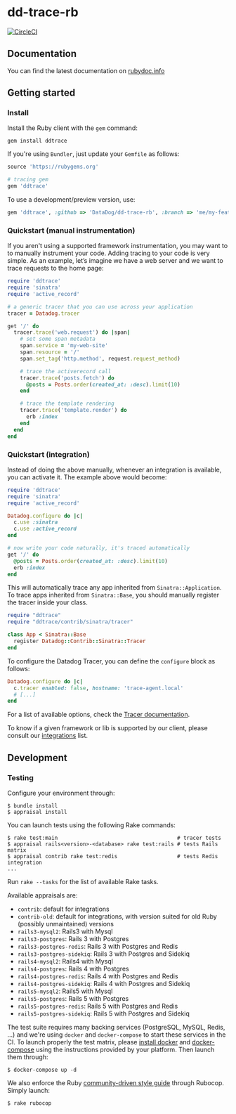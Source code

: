 # dd-trace-rb

[![CircleCI](https://circleci.com/gh/DataDog/dd-trace-rb/tree/master.svg?style=svg&circle-token=b0bd5ef866ec7f7b018f48731bb495f2d1372cc1)](https://circleci.com/gh/DataDog/dd-trace-rb/tree/master)

## Documentation

You can find the latest documentation on [rubydoc.info][docs]

[docs]: http://gems.datadoghq.com/trace/docs/

## Getting started

### Install

Install the Ruby client with the ``gem`` command:

```
gem install ddtrace
```

If you're using ``Bundler``, just update your ``Gemfile`` as follows:

```ruby
source 'https://rubygems.org'

# tracing gem
gem 'ddtrace'
```

To use a development/preview version, use:

```ruby
gem 'ddtrace', :github => 'DataDog/dd-trace-rb', :branch => 'me/my-feature-branch'
```

### Quickstart (manual instrumentation)

If you aren't using a supported framework instrumentation, you may want to to manually instrument your code.
Adding tracing to your code is very simple. As an example, let’s imagine we have a web server and we want
to trace requests to the home page:

```ruby
require 'ddtrace'
require 'sinatra'
require 'active_record'

# a generic tracer that you can use across your application
tracer = Datadog.tracer

get '/' do
  tracer.trace('web.request') do |span|
    # set some span metadata
    span.service = 'my-web-site'
    span.resource = '/'
    span.set_tag('http.method', request.request_method)

    # trace the activerecord call
    tracer.trace('posts.fetch') do
      @posts = Posts.order(created_at: :desc).limit(10)
    end

    # trace the template rendering
    tracer.trace('template.render') do
      erb :index
    end
  end
end
```

### Quickstart (integration)

Instead of doing the above manually, whenever an integration is available,
you can activate it. The example above would become:

```ruby
require 'ddtrace'
require 'sinatra'
require 'active_record'

Datadog.configure do |c|
  c.use :sinatra
  c.use :active_record
end

# now write your code naturally, it's traced automatically
get '/' do
  @posts = Posts.order(created_at: :desc).limit(10)
  erb :index
end
```

This will automatically trace any app inherited from `Sinatra::Application`.
To trace apps inherited from `Sinatra::Base`, you should manually register
the tracer inside your class.

```ruby
require "ddtrace"
require "ddtrace/contrib/sinatra/tracer"

class App < Sinatra::Base
  register Datadog::Contrib::Sinatra::Tracer
end
```

To configure the Datadog Tracer, you can define the `configure` block as follows:

```ruby
Datadog.configure do |c|
  c.tracer enabled: false, hostname: 'trace-agent.local'
  # [...]
end
```

For a list of available options, check the [Tracer documentation](http://gems.datadoghq.com/trace/docs/#Configure_the_tracer).


To know if a given framework or lib is supported by our client,
please consult our [integrations][contrib] list.

[contrib]: http://www.rubydoc.info/github/DataDog/dd-trace-rb/Datadog/Contrib

## Development

### Testing

Configure your environment through:

    $ bundle install
    $ appraisal install

You can launch tests using the following Rake commands:

    $ rake test:main                                      # tracer tests
    $ appraisal rails<version>-<database> rake test:rails # tests Rails matrix
    $ appraisal contrib rake test:redis                   # tests Redis integration
    ...

Run ``rake --tasks`` for the list of available Rake tasks.

Available appraisals are:

* ``contrib``: default for integrations
* ``contrib-old``: default for integrations, with version suited for old Ruby (possibly unmaintained) versions
* ``rails3-mysql2``: Rails3 with Mysql
* ``rails3-postgres``: Rails 3 with Postgres
* ``rails3-postgres-redis``: Rails 3 with Postgres and Redis
* ``rails3-postgres-sidekiq``: Rails 3 with Postgres and Sidekiq
* ``rails4-mysql2``: Rails4 with Mysql
* ``rails4-postgres``: Rails 4 with Postgres
* ``rails4-postgres-redis``: Rails 4 with Postgres and Redis
* ``rails4-postgres-sidekiq``: Rails 4 with Postgres and Sidekiq
* ``rails5-mysql2``: Rails5 with Mysql
* ``rails5-postgres``: Rails 5 with Postgres
* ``rails5-postgres-redis``: Rails 5 with Postgres and Redis
* ``rails5-postgres-sidekiq``: Rails 5 with Postgres and Sidekiq

The test suite requires many backing services (PostgreSQL, MySQL, Redis, ...) and we're using
``docker`` and ``docker-compose`` to start these services in the CI.
To launch properly the test matrix, please [install docker][2] and [docker-compose][3] using
the instructions provided by your platform. Then launch them through:

    $ docker-compose up -d

We also enforce the Ruby [community-driven style guide][1] through Rubocop. Simply launch:

    $ rake rubocop

[1]: https://github.com/bbatsov/ruby-style-guide
[2]: https://www.docker.com/products/docker
[3]: https://www.docker.com/products/docker-compose
